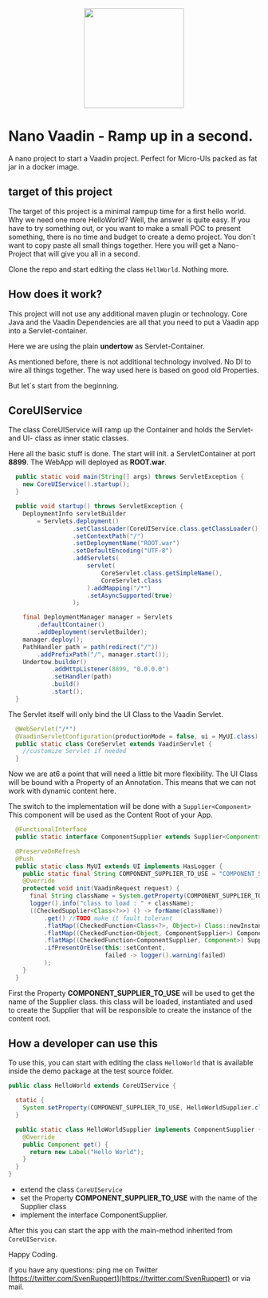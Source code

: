 
<center>
<a href="https://vaadin.com">
 <img src="https://vaadin.com/images/hero-reindeer.svg" width="200" height="200" /></a>
</center>


# Nano Vaadin - Ramp up in a second.
A nano project to start a Vaadin project. Perfect for Micro-UIs packed as fat jar in a docker image.

## target of this project
The target of this project is a minimal rampup time for a first hello world.
Why we need one more HelloWorld? Well, the answer is quite easy. 
If you have to try something out, or you want to make a small POC to present something,
there is no time and budget to create a demo project.
You don´t want to copy paste all small things together.
Here you will get a Nano-Project that will give you all in a second.

Clone the repo and start editing the class ```HellWorld```.
Nothing more. 

## How does it work?
This project will not use any additional maven plugin or technology.
Core Java and the Vaadin Dependencies are all that you need to put 
a Vaadin app into a Servlet-container.

Here we are using the plain **undertow** as Servlet-Container.

As mentioned before, there is not additional technology involved.
No DI to wire all things together. The way used here is based on good old Properties.

But let´s start from the beginning.

## CoreUIService
The class CoreUIService will ramp up the Container and 
holds the Servlet- and UI- class as inner static classes.

Here all the basic stuff is done. The start will init. a ServletContainer at port **8899**.
The WebApp will deployed as **ROOT.war**. 


```java
  public static void main(String[] args) throws ServletException {
    new CoreUIService().startup();
  }

  public void startup() throws ServletException {
    DeploymentInfo servletBuilder
        = Servlets.deployment()
                  .setClassLoader(CoreUIService.class.getClassLoader())
                  .setContextPath("/")
                  .setDeploymentName("ROOT.war")
                  .setDefaultEncoding("UTF-8")
                  .addServlets(
                      servlet(
                          CoreServlet.class.getSimpleName(),
                          CoreServlet.class
                      ).addMapping("/*")
                      .setAsyncSupported(true)
                  );

    final DeploymentManager manager = Servlets
        .defaultContainer()
        .addDeployment(servletBuilder);
    manager.deploy();
    PathHandler path = path(redirect("/"))
        .addPrefixPath("/", manager.start());
    Undertow.builder()
            .addHttpListener(8899, "0.0.0.0")
            .setHandler(path)
            .build()
            .start();
  }
```

The Servlet itself will only bind the UI Class to the Vaadin Servlet.


```java
  @WebServlet("/*")
  @VaadinServletConfiguration(productionMode = false, ui = MyUI.class)
  public static class CoreServlet extends VaadinServlet {
    //customize Servlet if needed
  }
```

Now we are at6 a point that will need a little bit more flexibility.
The UI Class will be bound with a Property of an Annotation. This means that we can not 
work with dynamic content here.

The switch to the implementation will be done with a ```Supplier<Component>```
This component will be used as the Content Root of your App.


```java
  @FunctionalInterface
  public static interface ComponentSupplier extends Supplier<Component> { }

  @PreserveOnRefresh
  @Push
  public static class MyUI extends UI implements HasLogger {
    public static final String COMPONENT_SUPPLIER_TO_USE = "COMPONENT_SUPPLIER_TO_USE";
    @Override
    protected void init(VaadinRequest request) {
      final String className = System.getProperty(COMPONENT_SUPPLIER_TO_USE);
      logger().info("class to load : " + className);
      ((CheckedSupplier<Class<?>>) () -> forName(className))
          .get() //TODO make it fault tolerant
          .flatMap((CheckedFunction<Class<?>, Object>) Class::newInstance)
          .flatMap((CheckedFunction<Object, ComponentSupplier>) ComponentSupplier.class::cast)
          .flatMap((CheckedFunction<ComponentSupplier, Component>) Supplier::get)
          .ifPresentOrElse(this::setContent,
                           failed -> logger().warning(failed)
          );
    }
  }
```

First the Property **COMPONENT_SUPPLIER_TO_USE** will be used to get the name of the Supplier class.
this class will be loaded, instantiated and used to create the Supplier that will be responsible 
to create the instance of the content root.

## How a developer can use this

To use this, you can start with editing the class ```HelloWorld``` that is available inside the 
demo package at the test source folder.

```java
public class HelloWorld extends CoreUIService {

  static {
    System.setProperty(COMPONENT_SUPPLIER_TO_USE, HelloWorldSupplier.class.getName());
  }

  public static class HelloWorldSupplier implements ComponentSupplier {
    @Override
    public Component get() {
      return new Label("Hello World");
    }
  }
}
```

* extend the class ```CoreUIService```
* set the Property **COMPONENT_SUPPLIER_TO_USE** with the name of the Supplier class
* implement the interface ComponentSupplier.

After this you can start the app with the main-method inherited from ```CoreUIService```.

Happy Coding.

if you have any questions: ping me on Twitter [https://twitter.com/SvenRuppert](https://twitter.com/SvenRuppert)
or via mail.